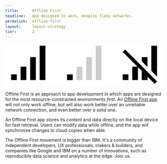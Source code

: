 ```yaml
---
title:      Offline First
headline:   App designed to work, despite flaky networks.
permalink:  offline-first
layout:     layout-strategy
tier:       2
---
```


![Three different signal bars respectively indicating full bars, one bar, and no signal.](/img/signal-bars.png "Offline, Online, and Everything in Between")

Offline First is an approach to app development in which apps are designed for the most resource-constrained environments *first*. An [Offline First app](/offline-first-apps) will not only work offline, but will also work better over an unreliable network connection, and even better over a solid one.

An Offline First app stores its content and data directly on the local device for fast retrieval. Users can modify data while offline, and the app will synchronize changes to cloud copies when able.

The Offline First movement is bigger than IBM. It's a community of independent developers, UX professionals, makers &amp; builders, and companies like Google and IBM on a number of innovations, such as reproducible data science and analytics at the edge. Join us.